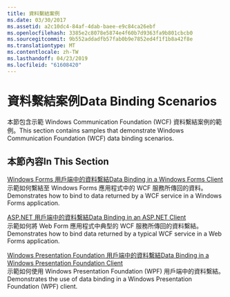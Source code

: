 ```yaml
---
title: 資料繫結案例
ms.date: 03/30/2017
ms.assetid: a2c10dc4-84af-4dab-baee-e9c84ca26ebf
ms.openlocfilehash: 3385e2c8078e5874e4f60b7d9363fa9b801cbcb0
ms.sourcegitcommit: 9b552addadfb57fab0b9e7852ed4f1f1b8a42f8e
ms.translationtype: MT
ms.contentlocale: zh-TW
ms.lasthandoff: 04/23/2019
ms.locfileid: "61608420"
---
```

# <a name="data-binding-scenarios"></a><span data-ttu-id="963e8-102">資料繫結案例</span><span class="sxs-lookup"><span data-stu-id="963e8-102">Data Binding Scenarios</span></span>
<span data-ttu-id="963e8-103">本節包含示範 Windows Communication Foundation (WCF) 資料繫結案例的範例。</span><span class="sxs-lookup"><span data-stu-id="963e8-103">This section contains samples that demonstrate Windows Communication Foundation (WCF) data binding scenarios.</span></span>  
  
## <a name="in-this-section"></a><span data-ttu-id="963e8-104">本節內容</span><span class="sxs-lookup"><span data-stu-id="963e8-104">In This Section</span></span>  
 [<span data-ttu-id="963e8-105">Windows Forms 用戶端中的資料繫結</span><span class="sxs-lookup"><span data-stu-id="963e8-105">Data Binding in a Windows Forms Client</span></span>](../../../../docs/framework/wcf/samples/data-binding-in-a-windows-forms-client.md)  
 <span data-ttu-id="963e8-106">示範如何繫結至 Windows Forms 應用程式中的 WCF 服務所傳回的資料。</span><span class="sxs-lookup"><span data-stu-id="963e8-106">Demonstrates how to bind to data returned by a WCF service in a Windows Forms application.</span></span>  
  
 [<span data-ttu-id="963e8-107">ASP.NET 用戶端中的資料繫結</span><span class="sxs-lookup"><span data-stu-id="963e8-107">Data Binding in an ASP.NET Client</span></span>](../../../../docs/framework/wcf/samples/data-binding-in-an-aspnet-client.md)  
 <span data-ttu-id="963e8-108">示範如何將 Web Form 應用程式中典型的 WCF 服務所傳回的資料繫結。</span><span class="sxs-lookup"><span data-stu-id="963e8-108">Demonstrates how to bind data returned by a typical WCF service in a Web Forms application.</span></span>  
  
 [<span data-ttu-id="963e8-109">Windows Presentation Foundation 用戶端中的資料繫結</span><span class="sxs-lookup"><span data-stu-id="963e8-109">Data Binding in a Windows Presentation Foundation Client</span></span>](../../../../docs/framework/wcf/samples/data-binding-in-a-wpf-client.md)  
 <span data-ttu-id="963e8-110">示範如何使用 Windows Presentation Foundation (WPF) 用戶端中的資料繫結。</span><span class="sxs-lookup"><span data-stu-id="963e8-110">Demonstrates the use of data binding in a Windows Presentation Foundation (WPF) client.</span></span>
